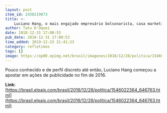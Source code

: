 ```yaml
---
layout: post
item_id: 2438219873
title: >-
    Luciano Hang, o mais engajado empresário bolsonarista, casa marketing e militância
author: Tatu D'Oquei
date: 2018-12-31 17:00:53
pub_date: 2018-12-31 17:00:53
time_added: 2019-12-23 21:41:23
category: refletimos
tags: []
image: https://ep00.epimg.net/brasil/imagenes/2018/12/28/politica/1546022364_646763_1546022590_rrss_normal.jpg
---
```


Pouco conhecido e de perfil discreto até então, Luciano Hang começou a apostar em ações de publicidade no fim de 2016.

**Link:** [https://brasil.elpais.com/brasil/2018/12/28/politica/1546022364_646763.html](https://brasil.elpais.com/brasil/2018/12/28/politica/1546022364_646763.html)


